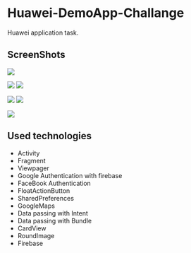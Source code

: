 # Huawei-DemoApp-Challange
Huawei application task.

## ScreenShots
![](https://media.giphy.com/media/eiArUb1VIUFOa7bo5Z/giphy.gif)

![](https://media.giphy.com/media/ZCGa3BwJEMzrZlVHK2/giphy.gif)
![](https://media.giphy.com/media/huJdYUJoeQnhttJvSV/giphy.gif)

![](https://media.giphy.com/media/YoQNnHKIJXL02a6e5l/giphy.gif)
![](https://media.giphy.com/media/j5zmT3OtgBXoqoojFl/giphy.gif)

![](https://media.giphy.com/media/XDk4jjyoQ1SMaEQ3kI/giphy.gif)



## Used technologies
- Activity
- Fragment
- Viewpager
- Google Authentication with firebase
- FaceBook Authentication
- FloatActionButton
- SharedPreferences
- GoogleMaps
- Data passing with Intent
- Data passing with Bundle
- CardView
- RoundImage
- Firebase
